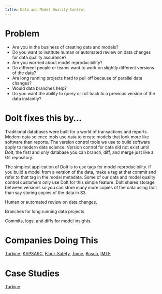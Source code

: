 ```yaml
---
title: Data and Model Quality Control
---
```


# Problem

* Are you in the business of creating data and models? 
* Do you want to institute human or automated review on data changes for data quality assurance?
* Are you worried about model reproducibility? 
* Do different people or teams want to work on slightly different versions of the data? 
* Are long running projects hard to pull off because of parallel data changes? 
* Would data branches help?
* Do you want the ability to query or roll back to a previous version of the data instantly?

# Dolt fixes this by…

Traditional databases were built for a world of transactions and reports. Modern data science tools use data to create models that look more like software than reports. The version control tools we use to build software apply to modern data science. Version control for data did not exist until Dolt, the first and only database you can branch, diff, and merge just like a Git repository.

The simplest application of Dolt is to use tags for model reproducibility. If you build a model from a version of the data, make a tag at that commit and refer to that tag in the model metadata. Some of our data and model quality control customers only use Dolt for this simple feature. Dolt shares storage between versions so you can store many more copies of the data using Dolt than say storing copies of the data in S3. 

Human or automated review on data changes.

Branches for long running data projects.

Commits, logs, and diffs for model insights.

# Companies Doing This

[Turbine](https://turbine.ai/), [KAPSARC](https://www.kapsarc.org/), [Flock Safety](https://www.flocksafety.com/), [Tome](https://www.tome.com/), [Bosch](https://www.bosch-home.com/), [IMTF](https://imtf.com/)

# Case Studies

[Turbine](https://www.dolthub.com/blog/2022-08-17-dolt-turbine/)

